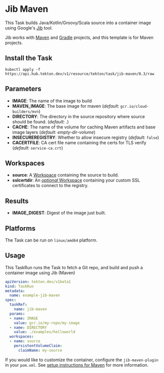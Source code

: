 # Jib Maven

This Task builds Java/Kotlin/Groovy/Scala source into a container image using Google's [Jib](https://github.com/GoogleContainerTools/jib) tool.

Jib works with [Maven](https://github.com/GoogleContainerTools/jib/tree/master/jib-maven-plugin) and [Gradle](https://github.com/GoogleContainerTools/jib/tree/master/jib-gradle-plugin) projects, and this template is for Maven projects.

## Install the Task

```
kubectl apply -f https://api.hub.tekton.dev/v1/resource/tekton/task/jib-maven/0.3/raw
```

## Parameters

- **IMAGE**: The name of the image to build
- **MAVEN_IMAGE**: The base image for maven (_default_: `gcr.io/cloud-builders/mvn`)
- **DIRECTORY**: The directory in the source repository where source should be found. (*default: .*)
- **CACHE**: The name of the volume for caching Maven artifacts and
  base image layers (*default: empty-dir-volume*)
- **INSECUREREGISTRY**: Whether to allow insecure registry (_default:_ `false`)
- **CACERTFILE**: CA cert file name containing the certs for TLS verify (_default:_ `service-ca.crt`)

## Workspaces

* **source**: A [Workspace](https://github.com/tektoncd/pipeline/blob/main/docs/workspaces.md) containing the source to build.
* **sslcertdir**: An [*optional* Workspace](https://github.com/tektoncd/pipeline/blob/v0.17.0/docs/workspaces.md#optional-workspaces) containing your custom SSL certificates to connect to the registry.

## Results

- **IMAGE_DIGEST**: Digest of the image just built.

## Platforms

The Task can be run on `linux/amd64` platform.

## Usage

This TaskRun runs the Task to fetch a Git repo, and build and push a container
image using Jib (Maven)

```yaml
apiVersion: tekton.dev/v1beta1
kind: TaskRun
metadata:
  name: example-jib-maven
spec:
  taskRef:
    name: jib-maven
  params:
  - name: IMAGE
    value: gcr.io/my-repo/my-image
  - name: DIRECTORY
    value: ./examples/helloworld
  workspaces:
  - name: source
    persistentVolumeClaim:
      claimName: my-source
```

If you would like to customize the container, configure the `jib-maven-plugin` in your `pom.xml`.
See [setup instructions for Maven](https://github.com/GoogleContainerTools/jib/tree/master/jib-maven-plugin#setup) for more information.
